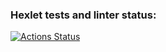 ### Hexlet tests and linter status:
[![Actions Status](https://github.com/Flase/devops-for-programmers-project-74/actions/workflows/hexlet-check.yml/badge.svg)](https://github.com/Flase/devops-for-programmers-project-74/actions)